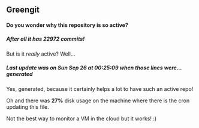 ## Greengit

#### Do you wonder why this repository is so active?

##### After all it has 22972 commits!

But is it *really* active? Well...

##### Last update was on Sun Sep 26 at 00:25:09 when those lines were... generated

Yes, generated, because it certainly helps a lot to have such an active repo!

Oh and there was **27%** disk usage on the machine
where there is the cron updating this file.

Not the best way to monitor a VM in the cloud but it works! :)
